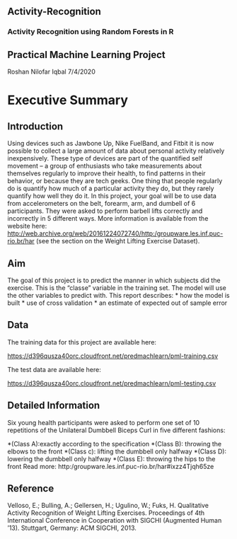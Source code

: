 ## Activity-Recognition
### Activity Recognition using Random Forests in R

## Practical Machine Learning Project
Roshan Nilofar Iqbal
7/4/2020

# Executive Summary

## Introduction

Using devices such as Jawbone Up, Nike FuelBand, and Fitbit it is now possible to collect a large amount of data about personal activity relatively inexpensively. These type of devices are part of the quantified self movement – a group of enthusiasts who take measurements about themselves regularly to improve their health, to find patterns in their behavior, or because they are tech geeks. One thing that people regularly do is quantify how much of a particular activity they do, but they rarely quantify how well they do it. In this project, your goal will be to use data from accelerometers on the belt, forearm, arm, and dumbell of 6 participants. They were asked to perform barbell lifts correctly and incorrectly in 5 different ways. More information is available from the website here: http://web.archive.org/web/20161224072740/http:/groupware.les.inf.puc-rio.br/har (see the section on the Weight Lifting Exercise Dataset).

## Aim
The goal of this project is to predict the manner in which subjects did the exercise. This is the “classe” variable in the training set. The model will use the other variables to predict with. This report describes: * how the model is built * use of cross validation * an estimate of expected out of sample error

## Data

The training data for this project are available here:

https://d396qusza40orc.cloudfront.net/predmachlearn/pml-training.csv

The test data are available here:

https://d396qusza40orc.cloudfront.net/predmachlearn/pml-testing.csv

## Detailed Information
Six young health participants were asked to perform one set of 10 repetitions of the Unilateral Dumbbell Biceps Curl in five different fashions:

*(Class A):exactly according to the specification
*(Class B): throwing the elbows to the front
*(Class c): lifting the dumbbell only halfway
*(Class D): lowering the dumbbell only halfway
*(Class E): throwing the hips to the front
Read more: http:/groupware.les.inf.puc-rio.br/har#ixzz4Tjqh65ze

## Reference
Velloso, E.; Bulling, A.; Gellersen, H.; Ugulino, W.; Fuks, H. Qualitative Activity Recognition of Weight Lifting Exercises. Proceedings of 4th International Conference in Cooperation with SIGCHI (Augmented Human ’13). Stuttgart, Germany: ACM SIGCHI, 2013.
